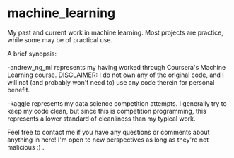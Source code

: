 # machine_learning
My past and current work in machine learning. Most projects are practice, while some may be of practical use.

A brief synopsis:

-andrew_ng_ml represents my having worked through Coursera's Machine Learning course. DISCLAIMER: I do not own any of the original code, and I will not (and probably won't need to) use any code therein for personal benefit.

-kaggle represents my data science competition attempts. I generally try to keep my code clean, but since this is competition programming, this represents a lower standard of cleanliness than my typical work. 

Feel free to contact me if you have any questions or comments about anything in here! I'm open to new perspectives as long as they're not malicious :) . 
